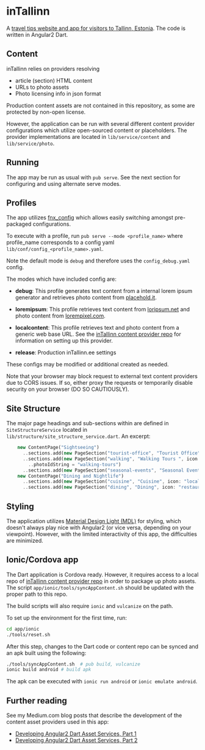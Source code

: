 # inTallinn 

A [travel tips website and app for visitors to Tallinn, Estonia](https://intallinn.ee). The code is written in Angular2 Dart.  

## Content

inTallinn relies on providers resolving 
 * article (section) HTML content
 * URLs to photo assets
 * Photo licensing info in json format

Production content assets are not contained in this repository, as some are protected by non-open license.  

However, the application can be run with several different content provider configurations which utilize open-sourced content or placeholders. The provider implementations are located in `lib/service/content` and `lib/service/photo`.

## Running

The app may be run as usual with `pub serve`.  See the next section for configuring and using alternate serve modes.

## Profiles

The app utilizes [fnx_config](https://pub.dartlang.org/packages/fnx_config) which allows easily switching amongst pre-packaged configurations.

To execute with a profile, run `pub serve --mode <profile_name>`  where profile_name corresponds to a config yaml `lib/conf/config_<profile_name>.yaml`.

Note the default mode is `debug` and therefore uses the `config_debug.yaml` config.

The modes which have included config are:
* **debug**: This profile generates text content from a internal lorem ipsum generator and retrieves photo content from [placehold.it](http://placehold.it).

* **loremipsum**: This profile retrieves text content from [loripsum.net](http://loripsum.net) and photo content from [lorempixel.com](http://lorempixel.com).

* **localcontent**: This profile retrieves text and photo content from a generic web base URL.  See the [inTallinn content provider repo](https://github.com/ilikerobots/intallinn_content) for information on setting up this provider.

* **release**: Production inTallinn.ee settings

These configs may be modified or additional created as needed.

Note that your browser may block request to external text content providers due to CORS issues.  If so, either proxy the requests or temporarily disable security on your browser (DO SO CAUTIOUSLY).


## Site Structure

The major page headings and sub-sections within are defined in `SiteStructureService` located in `lib/structure/site_structure_service.dart`.  An excerpt:

```dart
    new ContentPage("Sightseeing")
      ..sections.add(new PageSection("tourist-office", "Tourist Office", icon: "info_outline"))
      ..sections.add(new PageSection("walking", "Walking Tours ", icon: "directions_walk")
        ..photoIdString = "walking-tours")
      ..sections.add(new PageSection("seasonal-events", "Seasonal Events", icon: "event"))
    new ContentPage("Dining and Nightlife")
      ..sections.add(new PageSection("cuisine", "Cuisine", icon: "local_dining"))
      ..sections.add(new PageSection("dining", "Dining", icon: "restaurant"))
```

## Styling

The application utilizes [Material Design Light (MDL)](https://getmdl.io/) for styling, which doesn't always play nice with Angular2 (or vice versa, depending on your viewpoint).  However, with the limited interactivity of this app, the difficulties are minimized.

## Ionic/Cordova app

The Dart application is Cordova ready.  However, it requires access to a local repo of [inTallinn content provider repo](https://github.com/ilikerobots/intallinn_content) in order to package up photo assets. The script `app/ionic/tools/syncAppContent.sh` should be updated with the proper path to this repo.

The build scripts will also require `ionic` and `vulcanize` on the path.

To set up the environment for the first time, run:

```sh
cd app/ionic  
./tools/reset.sh 

```

After this step, changes to the Dart code or content repo can be synced and an apk built using the following:
```sh
./tools/syncAppContent.sh  # pub build, vulcanize
ionic build android # build apk
```

The apk can be executed with `ionic run android` or `ionic emulate android`.

## Further reading

See my Medium.com blog posts that describe the development of the content asset providers used in this app:
 * [Developing Angular2 Dart Asset Services, Part 1](https://medium.com/@mike_99824/developing-angular2-dart-asset-services-part-1-a3dfda68f920#.fr4r286v5)
 * [Developing Angular2 Dart Asset Services, Part 2](https://medium.com/@mike_99824/developing-angular2-dart-asset-services-part-2-481336b36cf8#.hdt018j4l)